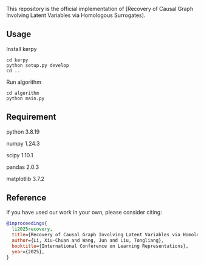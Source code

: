 This repository is the official implementation of [Recovery of Causal Graph Involving Latent Variables via Homologous Surrogates].

## Usage

Install kerpy

```(bash)
cd kerpy
python setup.py develop
cd ..
```
Run algorithm

```(bash)
cd algorithm
python main.py
```

## Requirement

python 3.8.19

numpy 1.24.3

scipy 1.10.1

pandas 2.0.3

matplotlib 3.7.2

## Reference
If you have used our work in your own, please consider citing:

```bibtex
@inproceedings{
  li2025recovery,
  title={Recovery of Causal Graph Involving Latent Variables via Homologous Surrogates},
  author={Li, Xiu-Chuan and Wang, Jun and Liu, Tongliang},
  booktitle={International Conference on Learning Representations},
  year={2025},
}
```
